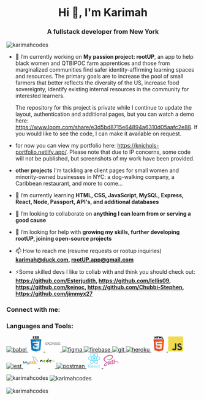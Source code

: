<h1 align="center">Hi 👋, I'm Karimah</h1>
<h3 align="center">A fullstack developer from New York</h3>

<p align="left"> <img src="https://komarev.com/ghpvc/?username=karimahcodes&label=Profile%20views&color=0e11b4&style=plastic" alt="karimahcodes" /> </p>

- 🔭 I’m currently working on **My passion project: rootUP**, an app to help black women and QTBIPOC farm apprentices and those from marginalized communities find safer identity-affirming learning spaces and resources. The primary goals are to increase the pool of small farmers that better reflects the diversity of the US, increase food sovereignty, identify existing internal resources in the community for interested learners.

  The repository for this project is private while I continue to update the layout, authentication and additional pages, but you can watch a demo here: https://www.loom.com/share/e3d5bd8715e64894a6310d05aafc2e88. If you would like to see the code,  I can make it available on request.

-  for now you can view my portfolio here: https://knichols-portfolio.netlify.app/. Please note that due to IP concerns, some code will not be published, but screenshots of my work have been provided.
  
- **other projects** I'm tackling are client pages for small women and minority-owned businesses in NYC: a dog-walking company, a Caribbean restaurant, and more to come...


- 🌱 I’m currently learning **HTML, CSS, JavaScript, MySQL, Express, React, Node, Passport, API's, and additional databases**

- 👯 I’m looking to collaborate on **anything I can learn from or serving a good cause**

- 🤝 I’m looking for help with **growing my skills, further developing rootUP, joining open-source projects**

- 📫 How to reach me (resume requests or rootup inquiries) **karimah@duck.com, rootUP.app@gmail.com**

- ⚡Some skilled devs I like to collab with and think you should check out: **https://github.com/Esterjudith, https://github.com/lellis09, https://github.com/keinoc, https://github.com/Chubbi-Stephen, https://github.com/jimmyx27**





<h3 align="left">Connect with me:</h3>
<p align="left">
</p>

<h3 align="left">Languages and Tools:</h3>
<p align="left"> <a href="https://babeljs.io/" target="_blank" rel="noreferrer"> <img src="https://www.vectorlogo.zone/logos/babeljs/babeljs-icon.svg" alt="babel" width="40" height="40"/> </a> <a href="https://www.w3schools.com/css/" target="_blank" rel="noreferrer"> <img src="https://raw.githubusercontent.com/devicons/devicon/master/icons/css3/css3-original-wordmark.svg" alt="css3" width="40" height="40"/> </a> <a href="https://expressjs.com" target="_blank" rel="noreferrer"> <img src="https://raw.githubusercontent.com/devicons/devicon/master/icons/express/express-original-wordmark.svg" alt="express" width="40" height="40"/> </a> <a href="https://www.figma.com/" target="_blank" rel="noreferrer"> <img src="https://www.vectorlogo.zone/logos/figma/figma-icon.svg" alt="figma" width="40" height="40"/> </a> <a href="https://firebase.google.com/" target="_blank" rel="noreferrer"> <img src="https://www.vectorlogo.zone/logos/firebase/firebase-icon.svg" alt="firebase" width="40" height="40"/> </a> <a href="https://git-scm.com/" target="_blank" rel="noreferrer"> <img src="https://www.vectorlogo.zone/logos/git-scm/git-scm-icon.svg" alt="git" width="40" height="40"/> </a> <a href="https://heroku.com" target="_blank" rel="noreferrer"> <img src="https://www.vectorlogo.zone/logos/heroku/heroku-icon.svg" alt="heroku" width="40" height="40"/> </a> <a href="https://www.w3.org/html/" target="_blank" rel="noreferrer"> <img src="https://raw.githubusercontent.com/devicons/devicon/master/icons/html5/html5-original-wordmark.svg" alt="html5" width="40" height="40"/> </a> <a href="https://developer.mozilla.org/en-US/docs/Web/JavaScript" target="_blank" rel="noreferrer"> <img src="https://raw.githubusercontent.com/devicons/devicon/master/icons/javascript/javascript-original.svg" alt="javascript" width="40" height="40"/> </a> <a href="https://jestjs.io" target="_blank" rel="noreferrer"> <img src="https://www.vectorlogo.zone/logos/jestjsio/jestjsio-icon.svg" alt="jest" width="40" height="40"/> </a> <a href="https://www.mysql.com/" target="_blank" rel="noreferrer"> <img src="https://raw.githubusercontent.com/devicons/devicon/master/icons/mysql/mysql-original-wordmark.svg" alt="mysql" width="40" height="40"/> </a> <a href="https://nodejs.org" target="_blank" rel="noreferrer"> <img src="https://raw.githubusercontent.com/devicons/devicon/master/icons/nodejs/nodejs-original-wordmark.svg" alt="nodejs" width="40" height="40"/> </a> <a href="https://postman.com" target="_blank" rel="noreferrer"> <img src="https://www.vectorlogo.zone/logos/getpostman/getpostman-icon.svg" alt="postman" width="40" height="40"/> </a> <a href="https://reactjs.org/" target="_blank" rel="noreferrer"> <img src="https://raw.githubusercontent.com/devicons/devicon/master/icons/react/react-original-wordmark.svg" alt="react" width="40" height="40"/> </a> <a href="https://sass-lang.com" target="_blank" rel="noreferrer"> <img src="https://raw.githubusercontent.com/devicons/devicon/master/icons/sass/sass-original.svg" alt="sass" width="40" height="40"/> </a> </p>

<p><img align="left" src="https://github-readme-stats.vercel.app/api/top-langs?username=karimahcodes&show_icons=true&locale=en&layout=compact" alt="karimahcodes" /></p>

<p>&nbsp;<img align="center" src="https://github-readme-stats.vercel.app/api?username=karimahcodes&show_icons=true&locale=en" alt="karimahcodes" /></p>

<p><img align="center" src="https://github-readme-streak-stats.herokuapp.com/?user=karimahcodes&theme=dark" alt="karimahcodes" /></p>
